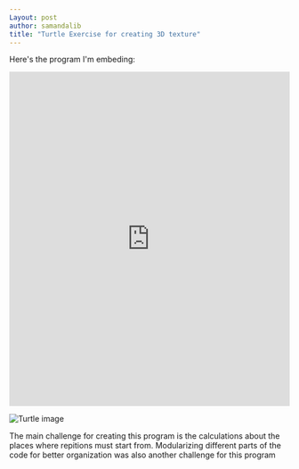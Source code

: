 ```yaml
---
Layout: post
author: samandalib
title: "Turtle Exercise for creating 3D texture"
---
```

Here's the program I'm embeding:

<iframe src="https://trinket.io/embed/python/71028539af" width="100%" height="600" frameborder="0" marginwidth="0" marginheight="0" allowfullscreen></iframe>

![Turtle image](https://drive.google.com/file/d/1unOixyy3KJtlED8AEThUQrtiI2JZBz7K/view?usp=sharing)

The main challenge for creating this program is the calculations about the places where repitions must start from. Modularizing different parts of the code for better organization was also another challenge for this program
